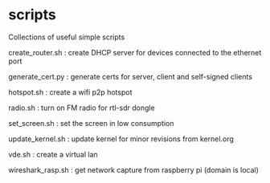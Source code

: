 # scripts
Collections of useful simple scripts

create_router.sh : create DHCP server for devices connected to the ethernet port

generate_cert.py : generate certs for server, client and self-signed clients

hotspot.sh : create a wifi p2p hotspot

radio.sh : turn on FM radio for rtl-sdr dongle

set_screen.sh : set the screen in low consumption

update_kernel.sh : update kernel for minor revisions from kernel.org

vde.sh : create a virtual lan

wireshark_rasp.sh : get network capture from raspberry pi (domain is local)
